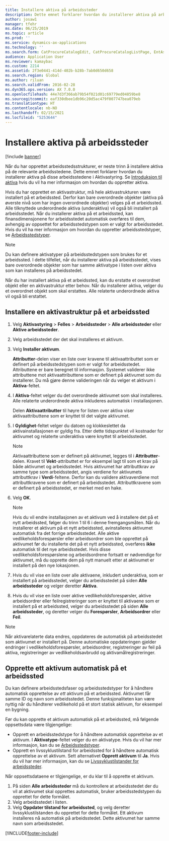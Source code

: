 ```yaml
---
title: Installere aktiva på arbeidssteder
description: Dette emnet forklarer hvordan du installerer aktiva på arbeidssteder i Aktivastyring.
author: josaw1
manager: tfehr
ms.date: 06/25/2019
ms.topic: article
ms.prod: ''
ms.service: dynamics-ax-applications
ms.technology: ''
ms.search.form: CatProcureCatalogEdit, CatProcureCatalogListPage, EntAssetFunctionalLocationObjectChange, EntAssetFunctionalLocationObjectInstall, EntAssetFunctionalLocationObject
audience: Application User
ms.reviewer: kamaybac
ms.custom: 2214
ms.assetid: 2f3e0441-414d-402b-b28b-7ab0d650d658
ms.search.region: Global
ms.author: riluan
ms.search.validFrom: 2016-02-28
ms.dyn365.ops.version: AX 7.0.0
ms.openlocfilehash: 44e7d3f366ab79b54f021d01c69779ed04859be8
ms.sourcegitcommit: eaf330dbee1db96c20d5ac479f007747bea079eb
ms.translationtype: HT
ms.contentlocale: nb-NO
ms.lasthandoff: 02/15/2021
ms.locfileid: "5253644"
---
```

# <a name="install-assets-on-functional-locations"></a>Installere aktiva på arbeidssteder

[!include [banner](../../includes/banner.md)]

 

Når du har opprettet arbeidsstedsstrukturer, er neste trinn å installere aktiva på de relevante arbeidsstedene. Dette emnet forklarer hvordan du installerer aktiva på disse arbeidsstedene i Aktivastyring. Se [Introduksjon til aktiva](../objects/introduction-to-objects.md) hvis du vil ha mer informasjon om hvordan du oppretter aktiva.

Hvis du har opprettet en aktivastruktur, må hele aktivastrukturen være installert på et arbeidssted. Derfor kan bare overordnede objekter (aktiva på øverste nivå som har ingen overordnede objekter) velges på et arbeidssted. Alle tilknyttede underordnede aktiva (underaktiva) vil også bli installert på arbeidsstedet. Når du installerer aktiva på et arbeidssted, kan finansdimensjonene for arbeidsstedet automatisk overføres til dem, avhengig av oppsettet for arbeidsstedstypen som er valgt for arbeidsstedet. Hvis du vil ha mer informasjon om hvordan du oppretter arbeidsstedstyper, se [Arbeidsstedstyper](../setup-for-functional-locations/functional-location-types.md).

> [!NOTE]
> Du kan definere aktivatyper på arbeidsstedstypen som brukes for et arbeidssted. I dette tilfellet, når du installerer aktiva på arbeidsstedet, vises bare overordnede objekter som har samme aktivatype i listen over aktiva som kan installeres på arbeidsstedet.

Når du har installert aktiva på et arbeidssted, kan du erstatte et overordnet objekt eller en aktivastruktur etter behov. Når du installerer aktiva, velger du et overordnet objekt som skal erstattes. Alle relaterte underordnede aktiva vil også bli erstattet. 


## <a name="install-an-asset-structure-on-a-functional-location"></a>Installere en aktivastruktur på et arbeidssted

1. Velg **Aktivastyring** \> **Felles** \> **Arbeidssteder** \> **Alle arbeidssteder** eller **Aktive arbeidssteder**.
2. Velg arbeidsstedet der det skal installeres et aktivum.
3. Velg **Installer aktivum**.

    **Attributter**-delen viser en liste over kravene til aktivaattributtet som er definert på arbeidsstedstypen som er valgt for arbeidsstedet. Attributtene er bare beregnet til informasjon. Systemet validerer ikke attributtene mot aktivaattributtene som er definert på aktivumet som du installerer. Du må gjøre denne valideringen når du velger et aktivum i **Aktiva**-feltet.

4. I **Aktiva**-feltet velger du det overordnede aktivumet som skal installeres. Alle relaterte underordnede aktiva inkluderes automatisk i installasjonen.

    Delen **Aktivaattributter** til høyre for listen over aktiva viser aktivaattributtene som er knyttet til det valgte aktivumet.

5. I **Gyldighet**-feltet velger du datoen og klokkeslettet da aktivainstallasjonen er gyldig fra. Etter dette tidspunktet vil kostnader for aktivumet og relaterte underaktiva være knyttet til arbeidsstedet.

    > [!NOTE]
    > Aktivaattributtene som er definert på aktivumet, legges til i **Attributter**-delen. Kravet til **Vekt**-attributtet er for eksempel lagt til som et krav på både aktivumet og arbeidsstedet. Hvis aktivumet har attributtkrav av samme type som arbeidsstedet, angis verdiene for aktivumets attributtkrav i **Verdi**-feltene. Derfor kan du validere aktivaverdiene mot attributtkravene som er definert på arbeidsstedet. Attributtkravene som er definert på arbeidsstedet, er merket med en hake.

6. Velg **OK**.

    > [!NOTE]
    > Hvis du vil endre installasjonen av et aktivum ved å installere det på et nytt arbeidssted, følger du trinn 1 til 6 i denne fremgangsmåten. Når du installerer et aktivum på et nytt arbeidssted, avinstalleres aktivumet automatisk fra det forrige arbeidsstedet. Alle aktive vedlikeholdsforespørsler eller arbeidsordrer som ble opprettet på aktivumet før du installerte det på et nytt arbeidssted, overføres **ikke** automatisk til det nye arbeidsstedet. Hvis disse vedlikeholdsforespørslene og arbeidsordrene fortsatt er nødvendige for aktivumet, må du opprette dem på nytt manuelt etter at aktivumet er installert på den nye lokasjonen.

7. Hvis du vil vise en liste over alle aktivaene, inkludert underaktiva, som er installert på arbeidsstedet, velger du arbeidsstedet på siden **Alle arbeidssteder** og velger deretter **Aktiva**.
8. Hvis du vil vise en liste over aktive vedlikeholdsforespørsler, aktive arbeidsordrer eller feilregistreringer som er knyttet til aktivaene som er installert på et arbeidssted, velger du arbeidsstedet på siden **Alle arbeidssteder**, og deretter velger du **Forespørsler**, **Arbeidsordrer** eller **Feil**.

> [!NOTE]
> Når aktivarelaterte data endres, oppdateres de automatisk på arbeidsstedet som aktivumet er installert på. Denne automatiske oppdateringen gjelder endringer i vedlikeholdsforespørsler, arbeidsordrer, registreringer av feil på aktiva, registreringer av vedlikeholdsavbrudd og aktivamålregistreringer.

## <a name="automatically-create-one-asset-on-a-functional-location"></a>Opprette ett aktivum automatisk på et arbeidssted

Du kan definere arbeidsstedsfaser og arbeidsstedstyper for å håndtere automatisk opprettelse av *ett* aktivum på et arbeidssted. Aktivumet får samme ID og navn som arbeidsstedet. Denne funksjonaliteten kan være nyttig når du håndterer vedlikehold på et stort statisk aktivum, for eksempel en bygning.

Før du kan opprette et aktivum automatisk på et arbeidssted, må følgende oppsettsdata være tilgjengelige:

- Opprett en arbeidsstedstype for å håndtere automatisk opprettelse av et aktivum. I **Aktivatype**-feltet velger du en aktivatype. Hvis du vil har mer informasjon, kan du se [Arbeidsstedstyper](../setup-for-functional-locations/functional-location-types.md).
- Opprett en livssyklustilstand for arbeidssted for å håndtere automatisk opprettelse av et aktivum. Sett alternativet **Opprett aktivum** til **Ja**. Hvis du vil har mer informasjon, kan du se [Livssyklustilstander for arbeidssteder](../setup-for-functional-locations/functional-location-stages.md).

Når oppsettsdataene er tilgjengelige, er du klar til å opprette et aktivum.

1. På siden **Alle arbeidssteder** må du kontrollere at arbeidsstedet der du vil at aktivumet skal opprettes automatisk, bruker arbeidsstedstypen du opprettet for dette formålet.
2. Velg arbeidsstedet i listen.
3. Velg **Oppdater tilstand for arbeidssted**, og velg deretter livssyklustilstanden du opprettet for dette formålet. Ett aktivum installeres nå automatisk på arbeidsstedet. Dette aktivumet har samme navn som arbeidsstedet.


[!INCLUDE[footer-include](../../../includes/footer-banner.md)]